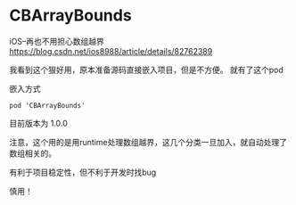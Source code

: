 # CBArrayBounds
iOS–再也不用担心数组越界  https://blog.csdn.net/ios8988/article/details/82762389

我看到这个狠好用，原本准备源码直接嵌入项目，但是不方便。
就有了这个pod

嵌入方式
```
pod 'CBArrayBounds'
```

目前版本为 1.0.0

注意，这个用的是用runtime处理数组越界，这几个分类一旦加入，就自动处理了数组相关的。

有利于项目稳定性，但不利于开发时找bug

慎用！

